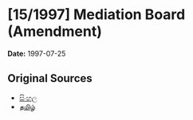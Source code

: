 # [15/1997] Mediation Board (Amendment)

**Date:** 1997-07-25

## Original Sources

- [සිංහල](https://documents.gov.lk/view/acts/1997/7/15-1997_S.pdf)
- [தமிழ்](https://documents.gov.lk/view/acts/1997/7/15-1997_T.pdf)
